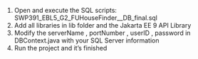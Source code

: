 1. Open and execute the SQL scripts: SWP391_EBL5_G2_FUHouseFinder__DB_final.sql
2. Add all libraries in lib folder and the Jakarta EE 9 API Library
3. Modify the serverName , portNumber , userID , password in DBContext.java with your SQL Server information
4. Run the project and it’s finished
